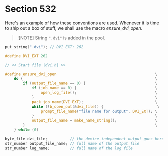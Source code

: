 # Section 532

Here's an example of how these conventions are used.
Whenever it is time to ship out a box of stuff, we shall use the macro *ensure_dvi_open*.

> ![NOTE]
> String `".dvi"` is added in the pool.

```c << Read the other strings >>+=
put_string(".dvi"); // DVI_EXT: 262
```

```c << Internal strings numbers in the pool >>+=
#define DVI_EXT 262
```

```c include/dvi.h
// << Start file |dvi.h| >>

#define ensure_dvi_open                                            \
    do {                                                           \
        if (output_file_name == 0) {                               \
            if (job_name == 0) {                                   \
                open_log_file();                                   \
            }                                                      \
            pack_job_name(DVI_EXT);                                \
            while (!b_open_out(&dvi_file)) {                        \
                prompt_file_name("file name for output", DVI_EXT); \
            }                                                      \
            output_file_name = make_name_string();                 \
        }                                                          \
    } while (0)
```

```c << Global variables >>+=
byte_file dvi_file;          // the device-independent output goes here
str_number output_file_name; // full name of the output file
str_number log_name;         // full name of the log file
```

